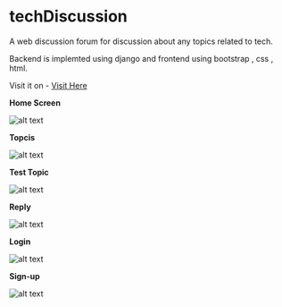 # techDiscussion


A web discussion forum for discussion about any topics related to tech.


Backend is implemted using django and frontend using bootstrap , css , html.

Visit it on - [Visit Here](http://www.tech-discussion.live)


**Home Screen**

![alt text](https://github.com/ankit-pn/techDiscussion/blob/master/ScreenShots/1.png?)


**Topcis**

![alt text](https://github.com/ankit-pn/techDiscussion/blob/master/ScreenShots/0.png)


**Test Topic**

![alt text](https://github.com/ankit-pn/techDiscussion/blob/master/ScreenShots/2.png?)


**Reply**

![alt text](https://github.com/ankit-pn/techDiscussion/blob/master/ScreenShots/3.png?)

**Login**

![alt text](https://github.com/ankit-pn/techDiscussion/blob/master/ScreenShots/login.png?)

**Sign-up**

![alt text](https://github.com/ankit-pn/techDiscussion/blob/master/ScreenShots/sign.png?)




